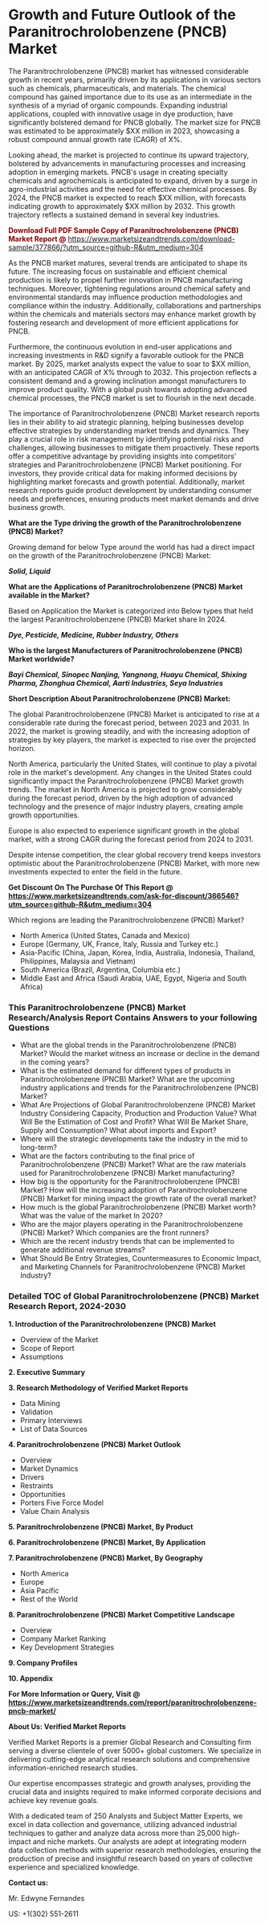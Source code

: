 <h1>Growth and Future Outlook of the Paranitrochrolobenzene (PNCB) Market</h1>    <p>The Paranitrochrolobenzene (PNCB) market has witnessed considerable growth in recent years, primarily driven by its applications in various sectors such as chemicals, pharmaceuticals, and materials. The chemical compound has gained importance due to its use as an intermediate in the synthesis of a myriad of organic compounds. Expanding industrial applications, coupled with innovative usage in dye production, have significantly bolstered demand for PNCB globally. The market size for PNCB was estimated to be approximately $XX million in 2023, showcasing a robust compound annual growth rate (CAGR) of X%.</p>        <p>Looking ahead, the market is projected to continue its upward trajectory, bolstered by advancements in manufacturing processes and increasing adoption in emerging markets. PNCB's usage in creating specialty chemicals and agrochemicals is anticipated to expand, driven by a surge in agro-industrial activities and the need for effective chemical processes. By 2024, the PNCB market is expected to reach $XX million, with forecasts indicating growth to approximately $XX million by 2032. This growth trajectory reflects a sustained demand in several key industries.</p>        <p><strong><span style="color: #800000;">Download Full PDF Sample Copy of Paranitrochrolobenzene (PNCB) Market Report @</span>&nbsp;</strong><a href="https://www.marketsizeandtrends.com/download-sample/377866/?utm_source=github-R&amp;utm_medium=304">https://www.marketsizeandtrends.com/download-sample/377866/?utm_source=github-R&amp;utm_medium=304</a></p>        <p>As the PNCB market matures, several trends are anticipated to shape its future. The increasing focus on sustainable and efficient chemical production is likely to propel further innovation in PNCB manufacturing techniques. Moreover, tightening regulations around chemical safety and environmental standards may influence production methodologies and compliance within the industry. Additionally, collaborations and partnerships within the chemicals and materials sectors may enhance market growth by fostering research and development of more efficient applications for PNCB.</p>        <p>Furthermore, the continuous evolution in end-user applications and increasing investments in R&D signify a favorable outlook for the PNCB market. By 2025, market analysts expect the value to soar to $XX million, with an anticipated CAGR of X% through to 2032. This projection reflects a consistent demand and a growing inclination amongst manufacturers to improve product quality. With a global push towards adopting advanced chemical processes, the PNCB market is set to flourish in the next decade.</p></p><p>The importance of&nbsp;Paranitrochrolobenzene (PNCB) Market research reports lies in their ability to aid strategic planning, helping businesses develop effective strategies by understanding market trends and dynamics. They play a crucial role in risk management by identifying potential risks and challenges, allowing businesses to mitigate them proactively. These reports offer a competitive advantage by providing insights into competitors' strategies and Paranitrochrolobenzene (PNCB) Market positioning. For investors, they provide critical data for making informed decisions by highlighting market forecasts and growth potential. Additionally, market research reports guide product development by understanding consumer needs and preferences, ensuring products meet market demands and drive business growth.</p><p><strong>What are the&nbsp;Type driving the growth of the Paranitrochrolobenzene (PNCB) Market?</strong></p><p id="" class="">Growing demand for below Type around the world has had a direct impact on the growth of the Paranitrochrolobenzene (PNCB) Market:</p><em><strong>Solid, Liquid</strong></em></p><strong>What are the&nbsp;Applications&nbsp;of Paranitrochrolobenzene (PNCB) Market available in the Market?</strong></p><p id="" class="">Based on Application the Market is categorized into Below types that held the largest Paranitrochrolobenzene (PNCB) Market share In 2024.</p><em><strong>Dye, Pesticide, Medicine, Rubber Industry, Others</strong></em></p><strong>Who is the largest Manufacturers of Paranitrochrolobenzene (PNCB) Market worldwide?</strong></p><p><em><strong>Bayi Chemical, Sinopec Nanjing, Yangnong, Huayu Chemical, Shixing Pharma, Zhonghua Chemical, Aarti Industries, Seya Industries</strong></em></p><p id="" class=""><strong>Short Description About Paranitrochrolobenzene (PNCB) Market:</strong></p><p>The global Paranitrochrolobenzene (PNCB) Market is anticipated to rise at a considerable rate during the forecast period, between 2023 and 2031. In 2022, the market is growing steadily, and with the increasing adoption of strategies by key players, the market is expected to rise over the projected horizon.</p><p>North America, particularly the United States, will continue to play a pivotal role in the market's development. Any changes in the United States could significantly impact the Paranitrochrolobenzene (PNCB) Market growth trends. The market in North America is projected to grow considerably during the forecast period, driven by the high adoption of advanced technology and the presence of major industry players, creating ample growth opportunities.</p><p>Europe is also expected to experience significant growth in the global market, with a strong CAGR during the forecast period from 2024 to 2031.</p><p>Despite intense competition, the clear global recovery trend keeps investors optimistic about the Paranitrochrolobenzene (PNCB) Market, with more new investments expected to enter the field in the future.</p><p id="" class=""><strong>Get Discount On The Purchase Of This Report @ <a href="https://www.marketsizeandtrends.com/ask-for-discount/366546?utm_source=github-R&utm_medium=304" target="_blank">https://www.marketsizeandtrends.com/ask-for-discount/366546?utm_source=github-R&utm_medium=304</a></strong></p>Which regions are leading the Paranitrochrolobenzene (PNCB) Market?</p><ul><li>North America (United States, Canada and Mexico)</li><li>Europe (Germany, UK, France, Italy, Russia and Turkey etc.)</li><li>Asia-Pacific (China, Japan, Korea, India, Australia, Indonesia, Thailand, Philippines, Malaysia and Vietnam)</li><li>South America (Brazil, Argentina, Columbia etc.)</li><li>Middle East and Africa (Saudi Arabia, UAE, Egypt, Nigeria and South Africa)</li></ul><h3 id="" class="">This Paranitrochrolobenzene (PNCB) Market Research/Analysis Report Contains Answers to your following Questions</h3><ul><li>What are the global trends in the Paranitrochrolobenzene (PNCB) Market? Would the market witness an increase or decline in the demand in the coming years?</li><li>What is the estimated demand for different types of products in Paranitrochrolobenzene (PNCB) Market? What are the upcoming industry applications and trends for the Paranitrochrolobenzene (PNCB) Market?</li><li>What Are Projections of Global Paranitrochrolobenzene (PNCB) Market Industry Considering Capacity, Production and Production Value? What Will Be the Estimation of Cost and Profit? What Will Be Market Share, Supply and Consumption? What about imports and Export?</li><li>Where will the strategic developments take the industry in the mid to long-term?</li><li>What are the factors contributing to the final price of Paranitrochrolobenzene (PNCB) Market? What are the raw materials used for Paranitrochrolobenzene (PNCB) Market manufacturing?</li><li>How big is the opportunity for the Paranitrochrolobenzene (PNCB) Market? How will the increasing adoption of Paranitrochrolobenzene (PNCB) Market for mining impact the growth rate of the overall market?</li><li>How much is the global Paranitrochrolobenzene (PNCB) Market worth? What was the value of the market In 2020?</li><li>Who are the major players operating in the Paranitrochrolobenzene (PNCB) Market? Which companies are the front runners?</li><li>Which are the recent industry trends that can be implemented to generate additional revenue streams?</li><li>What Should Be Entry Strategies, Countermeasures to Economic Impact, and Marketing Channels for Paranitrochrolobenzene (PNCB) Market Industry?</li></ul><h3 id="" class="">Detailed TOC of Global Paranitrochrolobenzene (PNCB) Market Research Report, 2024-2030</h3><p id="" class=""><strong>1. Introduction of the Paranitrochrolobenzene (PNCB) Market</strong></p><ul><li>Overview of the Market</li><li>Scope of Report</li><li>Assumptions</li></ul><p id="" class=""><strong>2. Executive Summary</strong></p><p id="" class=""><strong>3. Research Methodology of Verified Market Reports</strong></p><ul><li>Data Mining</li><li>Validation</li><li>Primary Interviews</li><li>List of Data Sources</li></ul><p id="" class=""><strong>4. Paranitrochrolobenzene (PNCB) Market Outlook</strong></p><ul><li>Overview</li><li>Market Dynamics</li><li>Drivers</li><li>Restraints</li><li>Opportunities</li><li>Porters Five Force Model</li><li>Value Chain Analysis</li></ul><p id="" class=""><strong>5. Paranitrochrolobenzene (PNCB) Market, By Product</strong></p><p id="" class=""><strong>6. Paranitrochrolobenzene (PNCB) Market, By Application</strong></p><p id="" class=""><strong>7. Paranitrochrolobenzene (PNCB) Market, By Geography</strong></p><ul><li>North America</li><li>Europe</li><li>Asia Pacific</li><li>Rest of the World</li></ul><p id="" class=""><strong>8. Paranitrochrolobenzene (PNCB) Market Competitive Landscape</strong></p><ul><li>Overview</li><li>Company Market Ranking</li><li>Key Development Strategies</li></ul><p id="" class=""><strong>9. Company Profiles</strong></p><p id="" class=""><strong>10. Appendix</strong></p><p id="" class=""><strong>For More Information or Query, Visit @ <a href="https://www.marketsizeandtrends.com/report/paranitrochrolobenzene-pncb-market/" target="_blank">https://www.marketsizeandtrends.com/report/paranitrochrolobenzene-pncb-market/</a></strong></p><p id="" class=""><strong>About Us: Verified Market Reports</strong></p><p id="" class="">Verified Market Reports is a premier Global Research and Consulting firm serving a diverse clientele of over 5000+ global customers. We specialize in delivering cutting-edge analytical research solutions and comprehensive information-enriched research studies.</p><p id="" class="">Our expertise encompasses strategic and growth analyses, providing the crucial data and insights required to make informed corporate decisions and achieve key revenue goals.</p><p id="" class="">With a dedicated team of 250 Analysts and Subject Matter Experts, we excel in data collection and governance, utilizing advanced industrial techniques to gather and analyze data across more than 25,000 high-impact and niche markets. Our analysts are adept at integrating modern data collection methods with superior research methodologies, ensuring the production of precise and insightful research based on years of collective experience and specialized knowledge.</p><p id="" class=""><strong>Contact us:</strong></p><p id="" class="">Mr. Edwyne Fernandes</p><p id="" class="">US: +1(302) 551-2611</p>